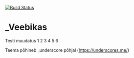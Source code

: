 [![Build Status](https://travis-ci.org/Automattic/_s.svg?branch=master)](https://travis-ci.org/Automattic/_s)

_Veebikas
===
Testi muudatus 1 2 3 4 5 6


Teema põhineb _underscore põhjal (https://underscores.me/)

